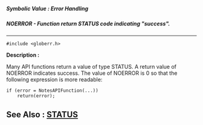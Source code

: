 ##### Symbolic Value : Error Handling
##### NOERROR - Function return STATUS code indicating "success".
---
```
#include <globerr.h>
```
**Description :**

Many API functions return a value of type STATUS.  A return value of NOERROR 
indicates success.  The value of NOERROR is 0 so that the following expression 
is more readable:


    if (error = NotesAPIFunction(...))
        return(error);

**See Also :**
[STATUS](/reference/Data/STATUS)
---
